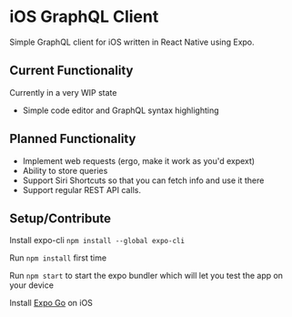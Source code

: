 # iOS GraphQL Client

Simple GraphQL client for iOS written in React Native using Expo.

## Current Functionality

Currently in a very WIP state

- Simple code editor and GraphQL syntax highlighting

## Planned Functionality

- Implement web requests (ergo, make it work as you'd expext)
- Ability to store queries
- Support Siri Shortcuts so that you can fetch info and use it there
- Support regular REST API calls.

## Setup/Contribute

Install expo-cli `npm install --global expo-cli`

Run `npm install` first time

Run `npm start` to start the expo bundler which will let you test the app on your device

Install [Expo Go](https://itunes.com/apps/exponent) on iOS
